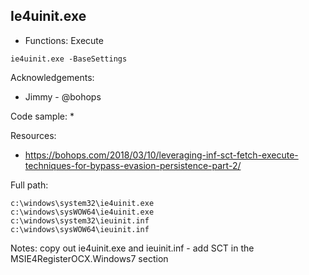 ## Ie4uinit.exe

* Functions: Execute

```
ie4uinit.exe -BaseSettings    
```

Acknowledgements:
* Jimmy - @bohops

Code sample:
* 

Resources:
* https://bohops.com/2018/03/10/leveraging-inf-sct-fetch-execute-techniques-for-bypass-evasion-persistence-part-2/

Full path:
```
c:\windows\system32\ie4uinit.exe    
c:\windows\sysWOW64\ie4uinit.exe    
c:\windows\system32\ieuinit.inf    
c:\windows\sysWOW64\ieuinit.inf    
```

Notes:
copy out ie4uinit.exe and ieuinit.inf - add SCT in the MSIE4RegisterOCX.Windows7 section

 
